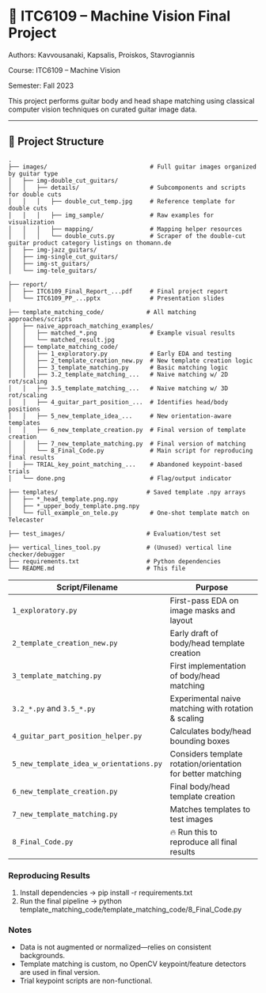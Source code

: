 # 🎸 ITC6109 – Machine Vision Final Project
Authors: Kavvousanaki, Kapsalis, Proiskos, Stavrogiannis

Course: ITC6109 – Machine Vision

Semester: Fall 2023

This project performs guitar body and head shape matching using classical computer vision techniques on curated guitar image data.

---

## 📁 Project Structure

```plaintext
.
├── images/                             # Full guitar images organized by guitar type
│   ├── img-double_cut_guitars/
│   │   ├── details/                    # Subcomponents and scripts for double cuts
│   │   │   ├── double_cut_temp.jpg     # Reference template for double cuts
│   │   │   ├── img_sample/             # Raw examples for visualization
│   │   │   ├── mapping/                # Mapping helper resources
│   │   │   └── double_cuts.py          # Scraper of the double-cut guitar product category listings on thomann.de
│   ├── img-jazz_guitars/
│   ├── img-single_cut_guitars/
│   ├── img-st_guitars/
│   └── img-tele_guitars/

├── report/
│   ├── ITC6109_Final_Report_...pdf     # Final project report
│   └── ITC6109_PP_...pptx              # Presentation slides

├── template_matching_code/            # All matching approaches/scripts
│   ├── naive_approach_matching_examples/
│   │   ├── matched_*.png               # Example visual results
│   │   └── matched_result.jpg
│   ├── template_matching_code/
│   │   ├── 1_exploratory.py            # Early EDA and testing
│   │   ├── 2_template_creation_new.py  # New template creation logic
│   │   ├── 3_template_matching.py      # Basic matching logic
│   │   ├── 3.2_template_matching_...   # Naive matching w/ 2D rot/scaling
│   │   ├── 3.5_template_matching_...   # Naive matching w/ 3D rot/scaling
│   │   ├── 4_guitar_part_position_...  # Identifies head/body positions
│   │   ├── 5_new_template_idea_...     # New orientation-aware templates
│   │   ├── 6_new_template_creation.py  # Final version of template creation
│   │   ├── 7_new_template_matching.py  # Final version of matching
│   │   └── 8_Final_Code.py             # Main script for reproducing final results
│   ├── TRIAL_key_point_matching_...    # Abandoned keypoint-based trials
│   └── done.png                        # Flag/output indicator

├── templates/                         # Saved template .npy arrays
│   ├── *_head_template.png.npy
│   ├── *_upper_body_template.png.npy
│   └── full_example_on_tele.py         # One-shot template match on Telecaster

├── test_images/                       # Evaluation/test set

├── vertical_lines_tool.py             # (Unused) vertical line checker/debugger
├── requirements.txt                   # Python dependencies
└── README.md                          # This file
```


| Script/Filename                         | Purpose                                                     |
| --------------------------------------- | ----------------------------------------------------------- |
| `1_exploratory.py`                      | First-pass EDA on image masks and layout                    |
| `2_template_creation_new.py`            | Early draft of body/head template creation                  |
| `3_template_matching.py`                | First implementation of body/head matching                  |
| `3.2_*.py` and `3.5_*.py`               | Experimental naive matching with rotation & scaling         |
| `4_guitar_part_position_helper.py`      | Calculates body/head bounding boxes                         |
| `5_new_template_idea_w_orientations.py` | Considers template rotation/orientation for better matching |
| `6_new_template_creation.py`            | Final body/head template creation                           |
| `7_new_template_matching.py`            | Matches templates to test images                            |
| `8_Final_Code.py`                       | 🔥 Run this to reproduce all final results                  |


### Reproducing Results
1. Install dependencies -> pip install -r requirements.txt
2. Run the final pipeline -> python template_matching_code/template_matching_code/8_Final_Code.py


### Notes
- Data is not augmented or normalized—relies on consistent backgrounds.
- Template matching is custom, no OpenCV keypoint/feature detectors are used in final version.
- Trial keypoint scripts are non-functional.
